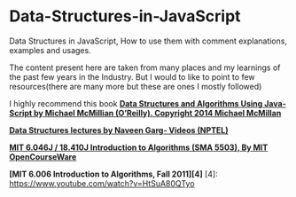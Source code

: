 # Data-Structures-in-JavaScript
Data Structures in JavaScript, How to use them with comment explanations, examples and usages.

The content present here are taken from many places and my learnings of the past few years in the Industry.
But I would to like to point to few resources(there are many more but these are ones I mostly followed)

I highly recommend this book **[Data Structures and Algorithms Using Java‐ Script by Michael McMillian (O’Reilly). Copyright 2014 Michael McMillan][1]**

[1]: https://github.com/oreillymedia/data_structures_and_algorithms_using_javascript "DSA"

**[Data Structures lectures by Naveen Garg- Videos (NPTEL)][2]**

[2]: https://www.youtube.com/watch?v=zWg7U0OEAoE&list=PLBF3763AF2E1C572F "DSA"

**[MIT 6.046J / 18.410J Introduction to Algorithms (SMA 5503), By MIT OpenCourseWare][3]**

[3]: https://www.youtube.com/watch?v=JPyuH4qXLZ0&list=PL8B24C31197EC371C "DSA"

**[MIT 6.006 Introduction to Algorithms, Fall 2011][4]**
[4]: https://www.youtube.com/watch?v=HtSuA80QTyo
